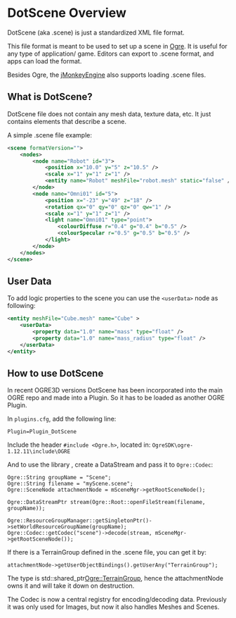 # DotScene Overview

DotScene (aka .scene) is just a standardized XML file format.

This file format is meant to be used to set up a scene in [Ogre](http://www.ogre3d.org/). It is useful for any type of application/ game. Editors can export to .scene format, and apps can load the format.

Besides Ogre, the [jMonkeyEngine](http://jmonkeyengine.org/) also supports loading .scene files.

## What is DotScene?
DotScene file does not contain any mesh data, texture data, etc. It just contains elements that describe a scene.

A simple .scene file example:
```xml
<scene formatVersion="">
    <nodes>
        <node name="Robot" id="3">
            <position x="10.0" y="5" z="10.5" />
            <scale x="1" y="1" z="1" />
            <entity name="Robot" meshFile="robot.mesh" static="false" />
        </node>
        <node name="Omni01" id="5">
            <position x="-23" y="49" z="18" />
            <rotation qx="0" qy="0" qz="0" qw="1" />
            <scale x="1" y="1" z="1" />
            <light name="Omni01" type="point">
                <colourDiffuse r="0.4" g="0.4" b="0.5" />
                <colourSpecular r="0.5" g="0.5" b="0.5" />
            </light>
        </node>
    </nodes>
</scene>
```

## User Data

To add logic properties to the scene you can use the `<userData>` node as following:

```xml
<entity meshFile="Cube.mesh" name="Cube" >
    <userData>
        <property data="1.0" name="mass" type="float" />
        <property data="1.0" name="mass_radius" type="float" />
    </userData>
</entity>
```

## How to use DotScene
In recent OGRE3D versions DotScene has been incorporated into the main OGRE repo and made into a Plugin.
So it has to be loaded as another OGRE Plugin.

In `plugins.cfg`, add the following line:
```
Plugin=Plugin_DotScene
```

Include the header `#include <Ogre.h>`, located in: `OgreSDK\ogre-1.12.11\include\OGRE`

And to use the library , create a DataStream and pass it to `Ogre::Codec`:
```
Ogre::String groupName = "Scene";
Ogre::String filename = "myScene.scene";
Ogre::SceneNode attachmentNode = mSceneMgr->getRootSceneNode();

Ogre::DataStreamPtr stream(Ogre::Root::openFileStream(filename, groupName));

Ogre::ResourceGroupManager::getSingletonPtr()->setWorldResourceGroupName(groupName);
Ogre::Codec::getCodec("scene")->decode(stream, mSceneMgr->getRootSceneNode());
```

If there is a TerrainGroup defined in the .scene file, you can get it by:
```
attachmentNode->getUserObjectBindings().getUserAny("TerrainGroup");
```
The type is std::shared_ptr<Ogre::TerrainGroup>, hence the attachmentNode owns it and will take it down on destruction.

The Codec is now a central registry for encoding/decoding data.
Previously it was only used for Images, but now it also handles Meshes and Scenes.
